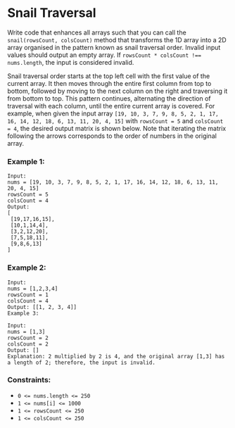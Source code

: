 # Snail Traversal

Write code that enhances all arrays such that you can call the `snail(rowsCount, colsCount)` method that transforms the 1D array into a 2D array organised in the pattern known as snail traversal order. Invalid input values should output an empty array. If `rowsCount * colsCount !== nums.length`, the input is considered invalid.

Snail traversal order starts at the top left cell with the first value of the current array. It then moves through the entire first column from top to bottom, followed by moving to the next column on the right and traversing it from bottom to top. This pattern continues, alternating the direction of traversal with each column, until the entire current array is covered. For example, when given the input array `[19, 10, 3, 7, 9, 8, 5, 2, 1, 17, 16, 14, 12, 18, 6, 13, 11, 20, 4, 15]` with `rowsCount = 5` and `colsCount = 4`, the desired output matrix is shown below. Note that iterating the matrix following the arrows corresponds to the order of numbers in the original array.

### Example 1:

```
Input: 
nums = [19, 10, 3, 7, 9, 8, 5, 2, 1, 17, 16, 14, 12, 18, 6, 13, 11, 20, 4, 15]
rowsCount = 5
colsCount = 4
Output: 
[
 [19,17,16,15],
 [10,1,14,4],
 [3,2,12,20],
 [7,5,18,11],
 [9,8,6,13]
]
```

### Example 2:

```
Input: 
nums = [1,2,3,4]
rowsCount = 1
colsCount = 4
Output: [[1, 2, 3, 4]]
Example 3:

Input: 
nums = [1,3]
rowsCount = 2
colsCount = 2
Output: []
Explanation: 2 multiplied by 2 is 4, and the original array [1,3] has a length of 2; therefore, the input is invalid.
```

### Constraints:

- `0 <= nums.length <= 250`
- `1 <= nums[i] <= 1000`
- `1 <= rowsCount <= 250`
- `1 <= colsCount <= 250`
